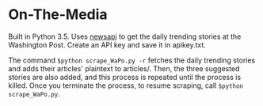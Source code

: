 # On-The-Media

Built in Python 3.5.  Uses [newsapi](https://newsapi.org) to get the daily trending stories at the Washington Post.  Create an API key and save it in apikey.txt.

The command `$python scrape_WaPo.py -r` fetches the daily trending stories and adds their articles' plaintext to articles/.  Then, the three suggested stories are also added, and this process is repeated until the process is killed.  Once you terminate the process, to resume scraping, call `$python scrape_WaPo.py`.
